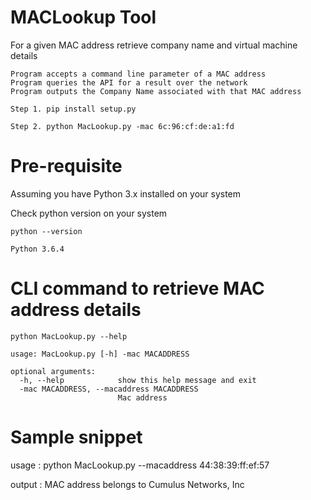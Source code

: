 # MACLookup Tool
For a given MAC address  retrieve company name and virtual machine details

```
Program accepts a command line parameter of a MAC address
Program queries the API for a result over the network
Program outputs the Company Name associated with that MAC address 
```

```
Step 1. pip install setup.py

Step 2. python MacLookup.py -mac 6c:96:cf:de:a1:fd 
```

# Pre-requisite 
Assuming you have Python 3.x installed on your system

Check python version on your system 

```
python --version

Python 3.6.4
```

# CLI command to retrieve MAC address details

```
python MacLookup.py --help

usage: MacLookup.py [-h] -mac MACADDRESS

optional arguments:
  -h, --help            show this help message and exit
  -mac MACADDRESS, --macaddress MACADDRESS
                        Mac address
```

# Sample snippet 

usage : python MacLookup.py --macaddress 44:38:39:ff:ef:57 

output : MAC address belongs to Cumulus Networks, Inc
